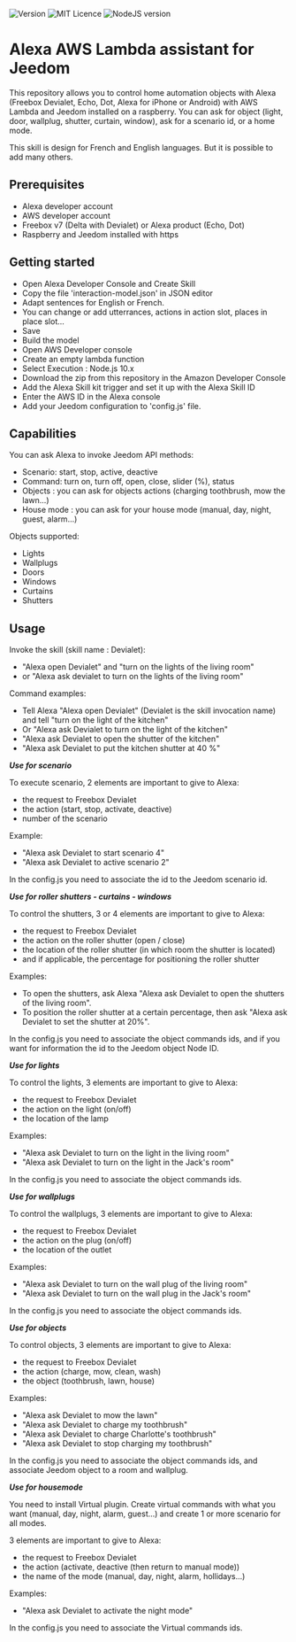 
![Version](https://img.shields.io/badge/Version-v1.2-brightgreen) ![MIT Licence](https://img.shields.io/badge/License-MIT-brightgreen)
![NodeJS version](https://img.shields.io/badge/NodeJS-v12.x-green.svg) 
<!--
![Dev status](https://img.shields.io/badge/status-development-orange.svg)
-->


# Alexa AWS Lambda assistant for Jeedom

This repository allows you to control home automation objects with Alexa (Freebox Devialet, Echo, Dot, Alexa for iPhone or Android) with AWS Lambda and Jeedom installed on a raspberry. 
You can ask for object (light, door, wallplug, shutter, curtain, window), ask for a scenario id, or a home mode.

This skill is design for French and English languages. But it is possible to add many others.

**Prerequisites**
-------------
- Alexa developer account
- AWS developer account
- Freebox v7 (Delta with Devialet) or Alexa product (Echo, Dot)
- Raspberry and Jeedom installed with https


**Getting started**
-------------
- Open Alexa Developer Console and Create Skill
- Copy the file 'interaction-model.json' in JSON editor
- Adapt sentences for English or French.
- You can change or add utterrances, actions in action slot, places in place slot...
- Save
- Build the model
- Open AWS Developer console
- Create an empty lambda function
- Select Execution : Node.js 10.x
- Download the zip from this repository in the Amazon Developer Console
- Add the Alexa Skill kit trigger and set it up with the Alexa Skill ID
- Enter the AWS ID in the Alexa console
- Add your Jeedom configuration to 'config.js' file.

**Capabilities**
-------------
You can ask Alexa to invoke Jeedom API methods:
- Scenario: start, stop, active, deactive
- Command: turn on, turn off, open, close, slider (%), status
- Objects : you can ask for objects actions (charging toothbrush, mow the lawn...)
- House mode : you can ask for your house mode (manual, day, night, guest, alarm...)


Objects supported:
- Lights
- Wallplugs
- Doors
- Windows
- Curtains
- Shutters


**Usage**
-------------
Invoke the skill (skill name : Devialet):
- "Alexa open Devialet" and "turn on the lights of the living room"
- or "Alexa ask devialet to turn on the lights of the living room"

Command examples:
- Tell Alexa "Alexa open Devialet" (Devialet is the skill invocation name) and tell "turn on the light of the kitchen"
- Or "Alexa ask Devialet to turn on the light of the kitchen"
- "Alexa ask Devialet to open the shutter of the kitchen"
- "Alexa ask Devialet to put the kitchen shutter at 40 %"


***Use for scenario***

To execute scenario, 2 elements are important to give to Alexa:
- the request to Freebox Devialet
- the action (start, stop, activate, deactive)
- number of the scenario

Example:
- "Alexa ask Devialet to start scenario 4"
- "Alexa ask Devialet to active scenario 2"

In the config.js you need to associate the id to the Jeedom scenario id.

***Use for roller shutters - curtains - windows***

To control the shutters, 3 or 4 elements are important to give to Alexa: 
- the request to Freebox Devialet
- the action on the roller shutter (open / close)
- the location of the roller shutter (in which room the shutter is located)
- and if applicable, the percentage for positioning the roller shutter

Examples: 
- To open the shutters, ask Alexa "Alexa ask Devialet to open the shutters of the living room".
- To position the roller shutter at a certain percentage, then ask "Alexa ask Devialet to set the shutter at 20%".

In the config.js you need to associate the object commands ids, and if you want for information the id to the Jeedom object Node ID.

***Use for lights***

To control the lights, 3 elements are important to give to Alexa: 
- the request to Freebox Devialet
- the action on the light (on/off)
- the location of the lamp

Examples: 
- "Alexa ask Devialet to turn on the light in the living room"
- "Alexa ask Devialet to turn on the light in the Jack's room"

In the config.js you need to associate the object commands ids.

***Use for wallplugs***

To control the wallplugs, 3 elements are important to give to Alexa: 
- the request to Freebox Devialet
- the action on the plug (on/off)
- the location of the outlet

Examples: 
- "Alexa ask Devialet to turn on the wall plug of the living room"
- "Alexa ask Devialet to turn on the wall plug in the Jack's room"

In the config.js you need to associate the object commands ids.

***Use for objects***

To control objects, 3 elements are important to give to Alexa: 
- the request to Freebox Devialet
- the action (charge, mow, clean, wash)
- the object (toothbrush, lawn, house)

Examples: 
- "Alexa ask Devialet to mow the lawn"
- "Alexa ask Devialet to charge my toothbrush"
- "Alexa ask Devialet to charge Charlotte's toothbrush"
- "Alexa ask Devialet to stop charging my toothbrush"

In the config.js you need to associate the object commands ids, and associate Jeedom object to a room and wallplug.

***Use for housemode***

You need to install Virtual plugin.
Create virtual commands with what you want (manual, day, night, alarm, guest...) and create 1 or more scenario for all modes.

3 elements are important to give to Alexa: 
- the request to Freebox Devialet
- the action (activate, deactive (then return to manual mode))
- the name of the mode (manual, day, night, alarm, hollidays...)

Examples: 
- "Alexa ask Devialet to activate the night mode"

In the config.js you need to associate the Virtual commands ids.
